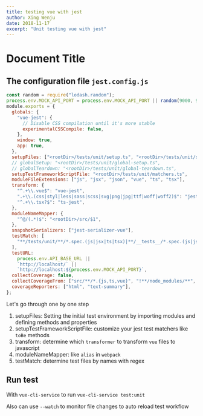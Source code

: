 ```yaml
---
title: testing vue with jest
author: Xing Wenju
date: 2018-11-17
excerpt: "Unit testing vue with jest"
---
```

# Document Title

## The configuration file `jest.config.js`

```js
const random = require("lodash.random");
process.env.MOCK_API_PORT = process.env.MOCK_API_PORT || random(9000, 9999)
module.exports = {
  globals: {
    "vue-jest": {
      // Disable CSS compilation until it's more stable
      experimentalCSSCompile: false,
    },
    window: true,
    app: true,
  },
  setupFiles: ["<rootDir>/tests/unit/setup.ts", "<rootDir>/tests/unit/store-setup.ts"],
  // globalSetup: "<rootDir>/tests/unit/global-setup.ts",
  // globalTeardown: "<rootDir>/tests/unit/global-teardown.ts",
  setupTestFrameworkScriptFile: "<rootDir>/tests/unit/matchers.ts",
  moduleFileExtensions: ["js", "jsx", "json", "vue", "ts", "tsx"],
  transform: {
    "^.+\\.vue$": "vue-jest",
    ".+\\.(css|styl|less|sass|scss|svg|png|jpg|ttf|woff|woff2)$": "jest-transform-stub",
    "^.+\\.tsx?$": "ts-jest",
  },
  moduleNameMapper: {
    "^@/(.*)$": "<rootDir>/src/$1",
  },
  snapshotSerializers: ["jest-serializer-vue"],
  testMatch: [
    "**/tests/unit/**/*.spec.(js|jsx|ts|tsx)|**/__tests__/*.spec.(js|jsx|ts|tsx)|**/**/*.spec.(js|jsx|ts|tsx)|**/**/*.unit.(js|jsx|ts|tsx)",
  ],
  testURL:
    process.env.API_BASE_URL ||
    `http://localhost/` ||
    `http://localhost:${process.env.MOCK_API_PORT}`,
  collectCoverage: false,
  collectCoverageFrom: ["src/**/*.{js,ts,vue}", "!**/node_modules/**", "!src/stories/*.{js,ts}"],
  coverageReporters: ["html", "text-summary"],
};
```


Let's go through one by one step

1. setupFiles: Setting the initial test environment by importing modules and
   defining methods and properties
2. setupTestFrameworkScriptFile: customize your jest test matchers like `toBe`
   methods
3. transform: determine which `transformer` to transform `vue` files to
   javascript
4. moduleNameMapper: like `alias` in `webpack`
5. testMatch: determine test files by names with regex

## Run test

With `vue-cli-service` to run `vue-cli-service test:unit`

Also can use `--watch` to monitor file changes to auto reload test workflow
